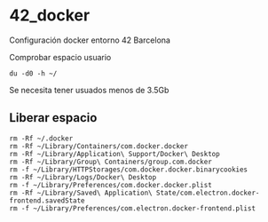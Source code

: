 # 42_docker

Configuración docker entorno 42 Barcelona

Comprobar espacio usuario

	du -d0 -h ~/

Se necesita tener usuados menos de 3.5Gb

## Liberar espacio

	rm -Rf ~/.docker
	rm -Rf ~/Library/Containers/com.docker.docker
	rm -Rf ~/Library/Application\ Support/Docker\ Desktop
	rm -Rf ~/Library/Group\ Containers/group.com.docker
	rm -f ~/Library/HTTPStorages/com.docker.docker.binarycookies
	rm -Rf ~/Library/Logs/Docker\ Desktop
	rm -f ~/Library/Preferences/com.docker.docker.plist
	rm -Rf ~/Library/Saved\ Application\ State/com.electron.docker-frontend.savedState
	rm -f ~/Library/Preferences/com.electron.docker-frontend.plist
